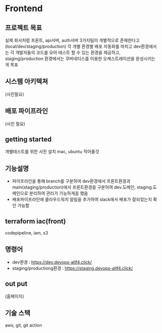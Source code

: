 # Frontend

## 프로젝트 목표
실제 회사처럼 프론트, api서버, auth서버 3가지팀이 개별적으로 존재한다고 (local/dev/staging/production) 각 개별 환경별 배포 자동화를 마치고 dev환경에서는 각 개발자들의 코드를 모아 테스트 할 수 있는 환경을 제공하고, staging/production 환경에서는 쿠버네티스를 이용한 오케스트레이션을 완성시키는게 목표

## 시스템 아키텍쳐
(사진필요)

## 배포 파이프라인
(사진 필요)

## getting started
개별테스트를 위한 사전 설치 mac, ubuntu 적어줄것

## 기능설명
- 파이프라인을 통해 branch를 구분하여 dev환경에서 프론트환경과 main(staging/production)에서 프론트환경을 구분하여 dev.도메인, staging.도메인으로 분리하여 관리가 가능하게끔 했음 
- 배포파이프라인에 클라우드워치 알림을 추가하여 slack에서 배포가 잘되었는지 확인 가능함

## terraform iac(front)
codepipeline, iam, s3

## 명령어
- dev환경 : https://dev.devops-altf4.click/
- staging/productiong환경 : https://staging.devops-altf4.click/

## out put
(홈페이지)


## 기술 스택
aws, git, git action
